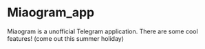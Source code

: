 # Miaogram_app
Miaogram is a unofficial Telegram application. There are some cool features! (come out this summer holiday)
